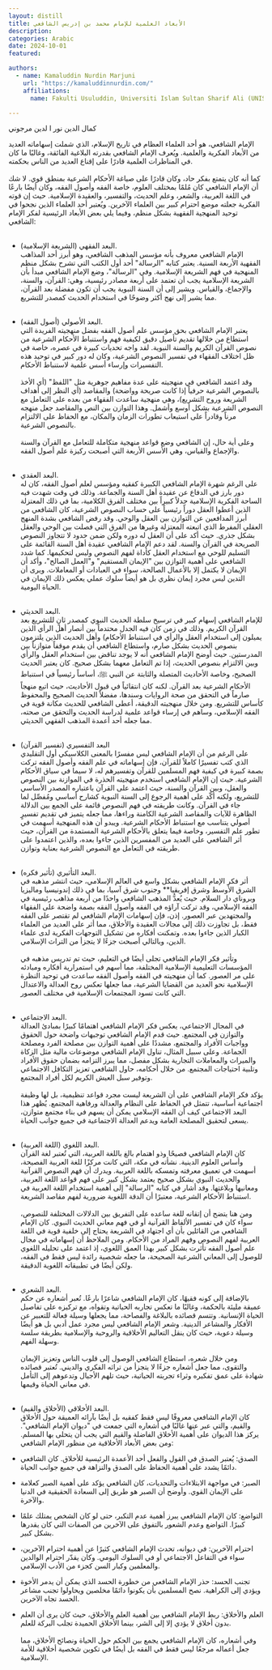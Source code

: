 ```yaml
---
layout: distill
title: الأبعاد العلمية للإمام محمد بن إدريس الشافعي
description:
categories: Arabic
date: 2024-10-01
featured:

authors:
  - name: Kamaluddin Nurdin Marjuni
    url: "https://kamaluddinnurdin.com/"
    affiliations:
      name: Fakulti Usuluddin, Universiti Islam Sultan Sharif Ali (UNISSA)

---
```

كمال الدين نور ا لدين مرجوني<div class="rtl">
الإمام الشافعي، هو أحد العلماء العظام في تاريخ الإسلام، الذي شملت إسهاماته العديد من الأبعاد الفكرية والعلمية. ويُعرف الإمام الشافعي بقدرته البلاغية الفائقة، وغالبًا ما كان في المناظرات العلمية قادرًا على إقناع العديد من الناس بحكمته. <br><br>
كما أنه كان يتمتع بفكر حاد، وكان قادرًا على صياغة الأحكام الشرعية بمنطق قوي. لا شك أن الإمام الشافعي كان مُلمًا بمختلف العلوم، خاصة الفقه وأصول الفقه، وكان أيضًا بارعًا في اللغة العربية، والشعر، وعلم الحديث، والتفسير، والعقيدة الإسلامية. حيث إن قوته الفكرية جعلته موضع احترام كبير بين العلماء الآخرين. ويُعتبر أحد العلماء الذين نجحوا في توحيد المنهجية الفقهية بشكل منظم، وفيما يلي بعض الأبعاد الرئيسية لفكر الإمام الشافعي: <br><br>
-  البعد الفقهي (الشريعة الإسلامية). <br>
الإمام الشافعي معروف بأنه مؤسس المذهب الشافعي، وهو أبرز أحد المذاهب الفقهية الأربعة السنية. يعتبر كتابه "الرسالة" أحد أول الكتب التي تشرح بشكل منظم المنهجية في فهم الشريعة الإسلامية. وفي "الرسالة"، وضع الإمام الشافعي مبدأ بأن الشريعة الإسلامية يجب أن تعتمد على أربعة مصادر رئيسية، وهي: القرآن، والسنة، والإجماع، والقياس. ويشير إلى أن السنة النبوية يجب أن تكون مفضلة بعد القرآن، مما يشير إلى نهج أكثر وضوحًا في استخدام الحديث كمصدر للتشريع. <br><br>
- البعد الأصولي (أصول الفقه). <br>
يعتبر الإمام الشافعي بحق مؤسس علم أصول الفقه بفضل منهجيته الفريدة التي استطاع من خلالها تقديم تأصيل دقيق لكيفية فهم واستنباط الأحكام الشرعية من نصوص القرآن الكريم والسنة النبوية. لقد واجه تحديات كبيرة في عصره، خاصة في ظل اختلاف الفقهاء في تفسير النصوص الشرعية، وكان له دور كبير في توحيد هذه التفسيرات وإرساء أسس علمية لاستنباط الأحكام. <br><br>
وقد اعتمد الشافعي في منهجيته على عدة مفاهيم جوهرية مثل "اللفظ" (أي الأخذ بالنصوص الشرعية حرفياً إذا كانت صريحة وواضحة) والمقاصد (أي النظر إلى أهداف الشريعة وروح التشريع)، وهي منهجية ساعدت الفقهاء من بعده على التعامل مع النصوص الشرعية بشكل أوسع وأشمل. وهذا التوازن بين النص والمقاصد جعل منهجه مرناً وقادراً على استيعاب تطورات الزمان والمكان، مع الحفاظ على الالتزام بالنصوص الشرعية. <br><br>
وعلى أية حال، إن الشافعي وضع قواعد منهجية متكاملة للتعامل مع القرآن والسنة والإجماع والقياس، وهي الأسس الأربعة التي أصبحت ركيزة علم أصول الفقه. <br><br>
-  البعد العقدي. <br>
على الرغم شهرة الإمام الشافعي الكبيرة كفقيه ومؤسس لعلم أصول الفقه، كان له دور بارز في الدفاع عن عقيدة أهل السنة والجماعة. وذلك في وقت شهدت فيه الساحة الفكرية الإسلامية جدلاً كبيراً بين مختلف الفرق الكلامية، بما في ذلك المعتزلة الذين أعطوا العقل دوراً رئيسياً على حساب النصوص الشرعية، كان الشافعي من أبرز المدافعين عن التوازن بين العقل والوحي. وقد رفض الشافعي بشدة المنهج العقلي المفرط الذي اتبعته المعتزلة وغيرها من الفرق التي فصلت بين الوحي والعقل بشكل جذري. حيث أكد على أن العقل له دوره ولكن ضمن حدود لا تتجاوز النصوص الصريحة في القرآن والسنة. لقد دعم الإمام الشافعي عقيدة أهل السنة القائمة على التسليم للوحي مع استخدام العقل كأداة لفهم النصوص وليس لتحكيمها. كما شدد الشافعي على أهمية التوازن بين "الإيمان المستقيم" و"العمل الصالح"، وأكد أن الإيمان لا يكتمل إلا بالأعمال الصالحة، سواء في العبادات أو المعاملات. ويرى أن التدين ليس مجرد إيمان نظري بل هو أيضاً سلوك عملي يعكس ذلك الإيمان في الحياة اليومية. <br><br>



- البعد الحديثي. <br>
للإمام الشافعي إسهام كبير في ترسيخ سلطة الحديث النبوي كمصدر ثانٍ للتشريع بعد القرآن الكريم. وذلك في زمن كان فيه الجدل محتدماً بين أنصار أهل الرأي الذين يميلون إلى استخدام العقل والرأي في استنباط الأحكام) وأهل الحديث الذين يلتزمون بنصوص الحديث بشكل صارم، واستطاع الشافعي أن يقدم موقفاً متوازناً بين المدرستين. حيث أوضح الإمام الشافعي أنه لا يوجد تناقض بين استخدام العقل والرأي وبين الالتزام بنصوص الحديث، إذا تم التعامل معهما بشكل صحيح. كان يعتبر الحديث الصحيح، وخاصة الأحاديث المتصلة والثابتة عن النبي ﷺ، أساساً رئيسياً في استنباط الأحكام الشرعية بعد القرآن. لكنه كان انتقائياً في قبول الأحاديث، حيث اتبع منهجاً صارماً في التحقق من صحة الروايات وسندها، مفضلاً الحديث الصحيح والمحفوظ كأساس للتشريع. ومن خلال منهجيته الدقيقة، أعطى الشافعي للحديث مكانة قوية في الفقه الإسلامي، وساهم في إرساء قواعد علمية لدراسة الحديث والتحقق من صحته، مما جعله أحد أعمدة المذهب الفقهي الحديثي. <br><br>
-  البعد التفسيري (تفسير القرآن) <br>
على الرغم من أن الإمام الشافعي ليس مفسرًا بالمعنى الكلاسيكي أول التقليدي الذي كتب تفسيرًا كاملاً للقرآن، فإن إسهاماته في علم الفقه وأصول الفقه تركت بصمة كبيرة في كيفية فهم المسلمين للقرآن وتفسيرهم له، لا سيما في سياق الأحكام الشرعية. حيث إن الإمام الشافعي استخدم منهجيته الحذرة في الموازنة بين النصوص والعقل، وبين القرآن والسنة، حيث اعتمد على القرآن باعتباره المصدر الأساسي للتشريع، ولكنه أكّد على أهمية الرجوع إلى السنة النبوية  كشارح أساسي ومُفصِّل لما جاء في القرآن. وكانت طريقته في فهم النصوص قائمة على الجمع بين الدلالة الظاهرة للآيات والمقاصد الشرعية الكامنة وراءها، مما جعله يتميز في تقديم تفسيرٍ أصولي يتناسب مع استنباط الأحكام الشرعية. ويبدو أن هذه المنهجية أسهمت في تطور علم التفسير، وخاصة فيما يتعلق بالأحكام الشرعية المستمدة من القرآن، حيث أثر الشافعي على العديد من المفسرين الذين جاءوا بعده، والذين اعتمدوا على طريقته في التعامل مع النصوص الشرعية بعناية وتوازن. <br><br>
-  البعد التأثيري (تأثير فكره). <br>
أثر فكر الإمام الشافعي بشكل واسع في العالم الإسلامي، حيث انتشر مذهبه في الشرق الأوسط وشرق إفريقيا** وجنوب شرق آسيا، بما في ذلك إندونيسيا وماليزيا وبروناي دار السلام. حيث يُعدُّ المذهب الشافعي واحدًا من أربعة مذاهب رئيسية في الفقه الإسلامي، وقد تركت آراؤه في الفقه وأصول الفقه بصمة واضحة على الفقهاء والمجتهدين عبر العصور. إذن، فإن إسهامات الإمام الشافعي لم تقتصر على الفقه فقط، بل تجاوزت ذلك إلى مجالات العقيدة والأخلاق، مما أثر على العديد من العلماء الكبار الذين جاءوا بعده. وتمكنت أفكاره من تشكيل التوجهات الفكرية لدى علماء الدين، وبالتالي أصبحت جزءًا لا يتجزأ من التراث الإسلامي. <br><br>
وتأثير فكر الإمام الشافعي تجلى أيضًا في التعليم، حيث تم تدريس مذهبه في المؤسسات التعليمية الإسلامية المختلفة، مما أسهم في استمرارية أفكاره ومبادئه على مر العصور. كما أن منهجيته في الفقه وأصول الفقه ساعدت في توحيد النظرة الإسلامية نحو العديد من القضايا الشرعية، مما جعلها تعكس روح العدالة والاعتدال التي كانت تسود المجتمعات الإسلامية في مختلف العصور. <br><br>
-  البعد الاجتماعي. <br>
في المجال الاجتماعي، يعكس فكر الإمام الشافعي اهتمامًا كبيرًا بمبادئ العدالة والتوازن في المجتمع. حيث قدم الإمام الشافعي توجيهات واضحة حول الحقوق وواجبات الأفراد والمجتمع، مشددًا على أهمية التوازن بين مصلحة الفرد ومصلحة الجماعة. وعلى سبيل المثال، تناول الإمام الشافعي موضوعات مالية مثل الزكاة والميراث والمعاملات التجارية بشكل مفصل، مما يبرز التزامه بضمان حقوق الأفراد وتلبية احتياجات المجتمع. من خلال أحكامه، حاول الشافعي تعزيز التكافل الاجتماعي وتوفير سبل العيش الكريم لكل أفراد المجتمع. <br><br>
يؤكد فكر الإمام الشافعي على أن الشريعة ليست مجرد قواعد تنظيمية، بل لها وظيفة اجتماعية أساسية، تتمثل في الحفاظ على النظام والعدالة ورفاهية المجتمع. يُظهر هذا البعد الاجتماعي كيف أن الفقه الإسلامي يمكن أن يسهم في بناء مجتمع متوازن، يسعى لتحقيق المصلحة العامة ويدعم العدالة الاجتماعية في جميع جوانب الحياة. <br><br>
-  البعد اللغوي (اللغة العربية).<br>
كان الإمام الشافعي فصيحًا وذو اهتمام بالغ باللغة العربية، التي تُعتبر لغة القرآن وأساس العلوم الدينية. نشأته في مكة، التي كانت مركزًا للغة العربية الفصيحة، أسهمت في تعميق معرفته وتمسكه باللغة العربية. ويدرك أن فهم النصوص القرآنية والحديث النبوي بشكل صحيح يعتمد بشكل كبير على فهم قواعد اللغة العربية، ومعانيها وبلاغتها. وقد أشار في كتابه "الرسالة" إلى أهمية استخدام اللغة العربية في استنباط الأحكام الشرعية، معتبرًا أن الدقة اللغوية ضرورية لفهم مقاصد الشريعة. <br><br>
ومن هنا يتضح أن إتقانه للغة ساعده على التفريق بين الدلالات المختلفة للنصوص، سواء كان في تفسير الألفاظ القرآنية أو في فهم معاني الحديث النبوي. كان الإمام الشافعي من القائلين بأن أي اجتهاد في الشريعة يحتاج إلى خلفية قوية في اللغة العربية لفهم النصوص وفهم المراد من الأحكام. ومن الملاحظ أن إسهاماته في مجال علم أصول الفقه تأثرت بشكل كبير بهذا العمق اللغوي، إذ اعتمد على تحليله اللغوي للوصول إلى المعاني الشرعية الصحيحة، ما جعله شخصية رائدة ليس فقط في الفقه، ولكن أيضًا في تطبيقاته اللغوية الدقيقة. <br><br>
- البعد الشعري.<br>
بالإضافة إلى كونه فقيهًا، كان الإمام الشافعي شاعرًا بارعًا. تُعبر أشعاره عن حكم عميقة مليئة بالحكمة، وغالبًا ما تعكس تجاربه الحياتية وتقواه، مع تركيزه على تفاصيل الحياة الإنسانية. وتتسم قصائده بالبلاغة والفصاحة، مما يجعلها وسيلة فعالة للتعبير عن الأفكار والمشاعر الدينية. وشعر الإمام الشافعي ليس مجرد عمل أدبي بل هو أيضًا وسيلة دعوية، حيث كان ينقل التعاليم الأخلاقية والروحية والإسلامية بطريقة سلسة وسهلة الفهم. <br><br>
ومن خلال شعره، استطاع الشافعي الوصول إلى قلوب الناس وتعزيز الإيمان والتقوى، مما جعل أشعاره جزءًا لا يتجزأ من تراثه الفكري والديني. تُعتبر قصائده شهادة على عمق تفكيره وثراء تجربته الحياتية، حيث تلهم الأجيال وتدعوهم إلى التأمل في معاني الحياة وقيمها. <br><br>
-  البعد الأخلاقي (الأخلاق والقيم). <br>
كان الإمام الشافعي معروفًا ليس فقط كفقيه بل أيضًا بآرائه العميقة حول الأخلاق والقيم، والتي عبر عنها غالبًا في أشعاره التي جمعت في "ديوان الإمام الشافعي". يركز هذا الديوان على أهمية الأخلاق الفاضلة والقيم التي يجب أن يتحلى بها المسلم. ومن بعض الأبعاد الأخلاقية من منظور الإمام الشافعي:
- الصدق: يُعتبر الصدق في القول والفعل أحد الأعمدة الرئيسية للأخلاق. كان الشافعي دائمًا يشدد على أهمية الحفاظ على الصدق والنزاهة في جميع جوانب الحياة.
- الصبر: في مواجهة الابتلاءات والتحديات، كان الشافعي يؤكد على أهمية الصبر كعلامة على الإيمان القوي. وأوضح أن الصبر هو طريق إلى السعادة الحقيقية في الدنيا والآخرة.
- التواضع: كان الإمام الشافعي يبرز أهمية عدم التكبر، حتى لو كان الشخص يمتلك علمًا كبيرًا. التواضع وعدم الشعور بالتفوق على الآخرين من الصفات التي كان يقدرها بشكل كبير.
- احترام الآخرين: في ديوانه، تحدث الإمام الشافعي كثيرًا عن أهمية احترام الآخرين، سواء في التفاعل الاجتماعي أو في السلوك اليومي. وكان يقدّر احترام الوالدين والمعلمين وكبار السن كجزء من الأدب الإسلامي.
- تجنب الحسد: حذر الإمام الشافعي من خطورة الحسد الذي يمكن أن يدمر الأخوة ويؤدي إلى الكراهية. نصح المسلمين بأن يكونوا دائمًا مخلصين ويحاولوا تجنب مشاعر الحسد تجاه الآخرين.
- العلم والأخلاق: ربط الإمام الشافعي بين أهمية العلم والأخلاق، حيث كان يرى أن العلم بدون أخلاق لا يؤدي إلا إلى الشر، بينما الأخلاق الحميدة تجلب البركة للعلم. <br><br>
وفي أشعاره، كان الإمام الشافعي يجمع بين الحكم حول الحياة ونصائح الأخلاق، مما جعل أعماله مرجعًا ليس فقط في الفقه بل أيضًا في تكوين شخصية أخلاقية للأمة الإسلامية.
</div>

